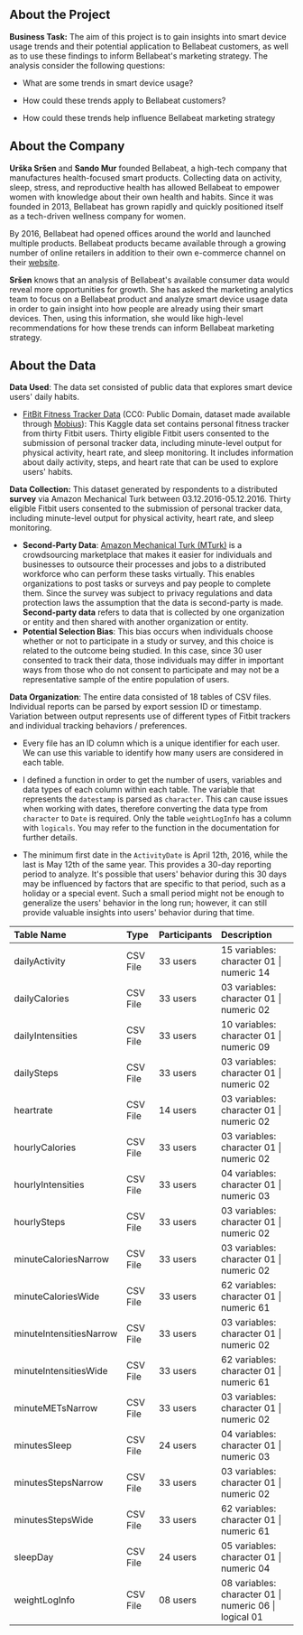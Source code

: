 ## About the Project

**Business Task:** The aim of this project is to gain insights into smart device usage trends and their potential application to Bellabeat customers, as well as to use these findings to inform Bellabeat's marketing strategy. The analysis consider the following questions:

-   What are some trends in smart device usage?

-   How could these trends apply to Bellabeat customers?

-   How could these trends help influence Bellabeat marketing strategy

## About the Company

**Urška Sršen** and **Sando Mur** founded Bellabeat, a high-tech company that manufactures health-focused smart products. Collecting data on activity, sleep, stress, and reproductive health has allowed Bellabeat to empower women with knowledge about their own health and habits. Since it was founded in 2013, Bellabeat has grown rapidly and quickly positioned itself as a tech-driven wellness company for women.

By 2016, Bellabeat had opened offices around the world and launched multiple products. Bellabeat products became available through a growing number of online retailers in addition to their own e-commerce channel on their [website](https://bellabeat.com/).

**Sršen** knows that an analysis of Bellabeat's available consumer data would reveal more opportunities for growth. She has asked the marketing analytics team to focus on a Bellabeat product and analyze smart device usage data in order to gain insight into how people are already using their smart devices. Then, using this information, she would like high-level recommendations for how these trends can inform Bellabeat marketing strategy.

## About the Data

**Data Used**: The data set consisted of public data that explores smart device users' daily habits.

-   [FitBit Fitness Tracker Data](https://www.kaggle.com/datasets/arashnic/fitbit) (CC0: Public Domain, dataset made available through [Mobius](https://www.kaggle.com/arashnic)): This Kaggle data set contains personal fitness tracker from thirty Fitbit users. Thirty eligible Fitbit users consented to the submission of personal tracker data, including minute-level output for physical activity, heart rate, and sleep monitoring. It includes information about daily activity, steps, and heart rate that can be used to explore users' habits.

**Data Collection:** This dataset generated by respondents to a distributed **survey** via Amazon Mechanical Turk between 03.12.2016-05.12.2016. Thirty eligible Fitbit users consented to the submission of personal tracker data, including minute-level output for physical activity, heart rate, and sleep monitoring.

-   **Second-Party Data**: [Amazon Mechanical Turk (MTurk)](https://www.mturk.com/) is a crowdsourcing marketplace that makes it easier for individuals and businesses to outsource their processes and jobs to a distributed workforce who can perform these tasks virtually. This enables organizations to post tasks or surveys and pay people to complete them. Since the survey was subject to privacy regulations and data protection laws the assumption that the data is second-party is made. **Second-party data** refers to data that is collected by one organization or entity and then shared with another organization or entity.
-   **Potential Selection Bias**: This bias occurs when individuals choose whether or not to participate in a study or survey, and this choice is related to the outcome being studied. In this case, since 30 user consented to track their data, those individuals may differ in important ways from those who do not consent to participate and may not be a representative sample of the entire population of users.

**Data Organization**: The entire data consisted of 18 tables of CSV files. Individual reports can be parsed by export session ID or timestamp. Variation between output represents use of different types of Fitbit trackers and individual tracking behaviors / preferences.

-   Every file has an ID column which is a unique identifier for each user. We can use this variable to identify how many users are considered in each table.

-   I defined a function in order to get the number of users, variables and data types of each column within each table. The variable that represents the `datestamp` is parsed as `character`. This can cause issues when working with dates, therefore converting the data type from `character` to `Date` is required. Only the table `weightLogInfo` has a column with `logicals`. You may refer to the function in the documentation for further details.

-   The minimum first date in the `ActivityDate` is April 12th, 2016, while the last is May 12th of the same year. This provides a 30-day reporting period to analyze. It's possible that users' behavior during this 30 days may be influenced by factors that are specific to that period, such as a holiday or a special event. Such a small period might not be enough to generalize the users' behavior in the long run; however, it can still provide valuable insights into users' behavior during that time.

| Table Name              | Type     | Participants | Description                                            |
|:--------------|:-------------|:-------------|:----------------------------|
| dailyActivity           | CSV File | 33 users     | 15 variables: character 01 \| numeric 14               |
| dailyCalories           | CSV File | 33 users     | 03 variables: character 01 \| numeric 02               |
| dailyIntensities        | CSV File | 33 users     | 10 variables: character 01 \| numeric 09               |
| dailySteps              | CSV File | 33 users     | 03 variables: character 01 \| numeric 02               |
| heartrate               | CSV File | 14 users     | 03 variables: character 01 \| numeric 02               |
| hourlyCalories          | CSV File | 33 users     | 03 variables: character 01 \| numeric 02               |
| hourlyIntensities       | CSV File | 33 users     | 04 variables: character 01 \| numeric 03               |
| hourlySteps             | CSV File | 33 users     | 03 variables: character 01 \| numeric 02               |
| minuteCaloriesNarrow    | CSV File | 33 users     | 03 variables: character 01 \| numeric 02               |
| minuteCaloriesWide      | CSV File | 33 users     | 62 variables: character 01 \| numeric 61               |
| minuteIntensitiesNarrow | CSV File | 33 users     | 03 variables: character 01 \| numeric 02               |
| minuteIntensitiesWide   | CSV File | 33 users     | 62 variables: character 01 \| numeric 61               |
| minuteMETsNarrow        | CSV File | 33 users     | 03 variables: character 01 \| numeric 02               |
| minutesSleep            | CSV File | 24 users     | 04 variables: character 01 \| numeric 03               |
| minutesStepsNarrow      | CSV File | 33 users     | 03 variables: character 01 \| numeric 02               |
| minutesStepsWide        | CSV File | 33 users     | 62 variables: character 01 \| numeric 61               |
| sleepDay                | CSV File | 24 users     | 05 variables: character 01 \| numeric 04               |
| weightLogInfo           | CSV File | 08 users     | 08 variables: character 01 \| numeric 06 \| logical 01 |
